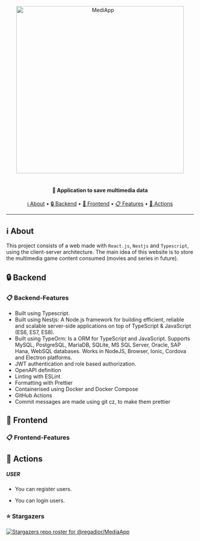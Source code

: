<div align="center">
 <img
  width="450"
 alt="MediApp"
 src="https://i.imgur.com/SnC2s6s.png">
<br>
<br>

<h4>
  🚀 Application to save multimedia data
</h4>

<a href="#ℹ️-about">ℹ️ About</a> •
<a href="#-backend"> 🔒 Backend</a> •
<a href="#-frontend"> 🔑 Frontend</a> •
<a href="#-features">📋 Features</a> •
 <a href="#-actions">🌚 Actions</a>

</div>

---

## ℹ️ About

This project consists of a web made with ` React.js `, `Nestjs` and `Typescript`, using the client-server architecture. The main idea of this website is to store the multimedia game content consumed (movies and series in future).

## 🔒 Backend
### 📋 Backend-Features
- Built using Typescript.
- Built using Nestjs: A Node.js framework for building efficient, reliable and scalable server-side applications on top of TypeScript & JavaScript (ES6, ES7, ES8).
- Built using TypeOrm: Is a ORM for TypeScript and JavaScript. Supports MySQL, PostgreSQL, MariaDB, SQLite, MS SQL Server, Oracle, SAP Hana, WebSQL databases. Works in NodeJS, Browser, Ionic, Cordova and Electron platforms.
- JWT authentication and role based authorization.
- OpenAPI definition
- Linting with ESLint
- Formatting with Prettier
- Containerised using Docker and Docker Compose
- GitHub Actions
- Commit messages are made using git cz, to make them prettier

## 🔑 Frontend

### 📋 Frontend-Features


## 🌚 Actions

##### USER

- You can register users.

- You can login users.


### ⭐ Stargazers

[![Stargazers repo roster for @regadior/MediaApp](https://reporoster.com/stars/regadior/MediaApp)](https://github.com/regadior/MediaApp/stargazers)

